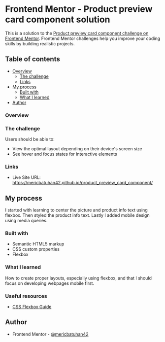 # Frontend Mentor - Product preview card component solution

This is a solution to the [Product preview card component challenge on Frontend Mentor](https://www.frontendmentor.io/challenges/product-preview-card-component-GO7UmttRfa). Frontend Mentor challenges help you improve your coding skills by building realistic projects. 

## Table of contents

- [Overview](#overview)
  - [The challenge](#the-challenge)
  - [Links](#links)
- [My process](#my-process)
  - [Built with](#built-with)
  - [What I learned](#what-i-learned)
- [Author](#author)

### Overview

### The challenge

Users should be able to:

- View the optimal layout depending on their device's screen size
- See hover and focus states for interactive elements

### Links

- Live Site URL: https://mericbatuhan42.github.io/product_preview_card_component/

## My process

I started with learning to center the picture and product info text using flexbox. 
Then styled the product info text. 
Lastly I added mobile design using media queries.

### Built with

- Semantic HTML5 markup
- CSS custom properties
- Flexbox

### What I learned

How to create proper layouts, especially using flexbox, and that I should focus on developing webpages mobile first.

### Useful resources

- [CSS Flexbox Guide](https://css-tricks.com/snippets/css/a-guide-to-flexbox/)

## Author

- Frontend Mentor - [@mericbatuhan42](https://www.frontendmentor.io/profile/mericbatuhan42)
